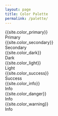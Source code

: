 ```yaml
---
layout: page
title: Color Palette
permalink: /palette/
---
```


<main class="flex-grow-1 d-flex flex-column bg-light">
  <section class="container text-center p-5">
    <div class="row g-0">
      <div class="col-12 col-sm-6 col-xl-3 p-1">
        <div class="m-1 p-3 bg-primary text-white border rounded border-2 border-white shadow-sm">{{site.color_primary}}<br>Primary</div>
      </div>
      <div class="col-12 col-sm-6 col-xl-3 p-1">
        <div class="m-1 p-3 bg-secondary text-white border rounded border-2 border-white shadow-sm">{{site.color_secondary}}<br>Secondary</div>
      </div>
      <div class="col-12 col-sm-6 col-xl-3 p-1">
        <div class="m-1 p-3 bg-dark text-light border rounded border-2 border-white shadow-sm">{{site.color_dark}}<br>Dark</div>
      </div>
      <div class="col-12 col-sm-6 col-xl-3 p-1">
        <div class="m-1 p-3 bg-light text-dark border rounded border-2 border-white shadow-sm">{{site.color_light}}<br>Light</div>
      </div>
      <div class="col-12 col-sm-6 col-xl-3 p-1">
        <div class="m-1 p-3 bg-success text-white border rounded border-2 border-white shadow-sm">{{site.color_success}}<br>Success</div>
      </div>
      <div class="col-12 col-sm-6 col-xl-3 p-1">
        <div class="m-1 p-3 bg-info text-white border rounded border-2 border-white shadow-sm">{{site.color_info}}<br>Info</div>
      </div>
      <div class="col-12 col-sm-6 col-xl-3 p-1">
        <div class="m-1 p-3 bg-danger text-white border rounded border-2 border-white shadow-sm">{{site.color_danger}}<br>Info</div>
      </div>
      <div class="col-12 col-sm-6 col-xl-3 p-1">
        <div class="m-1 p-3 bg-warning text-white border rounded border-2 border-white shadow-sm">{{site.color_warning}}<br>Info</div>
      </div>
    </div>
  </section>
</main>
